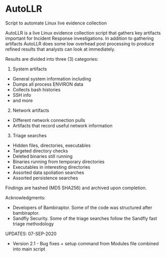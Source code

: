 # AutoLLR
Script to automate Linux live evidence collection

AutoLLR is a live Linux evidence collection script that gathers key artifacts important for Incident Response investigations. In addition to gathering artifacts AutoLLR does some low overhead post processing to produce refined results that analysts can look at immediately.

Results are divided into three (3) categories: 
1. System artifacts
- General system information including 
- Dumps all process ENVIRON data
- Collects bash histories
- SSH info
- and more 
    
2. Network artifacts 
- Different network connection pulls
 - Artifacts that record useful network information 
    
3. Triage searches
- Hidden files, directories, executables 
- Targeted directory checks
- Deleted binaries still running 
- Binaries running from temporary directories 
- Executables in interesting directories
- Assorted data spoliation searches 
- Assorted persistence searches 

Findings are hashed (MD5 SHA256) and archived upon completion.


Acknowledgments:
- Developers of Bambiraptor. Some of the code was structured after bambiraptor. 
- Sandfly Security. Some of the triage searches follow the Sandfly fast triage methodology 
    
    
UPDATES: 07-SEP-2020
- Version 2.1 - Bug fixes + setup command from Modules file combined into main script

